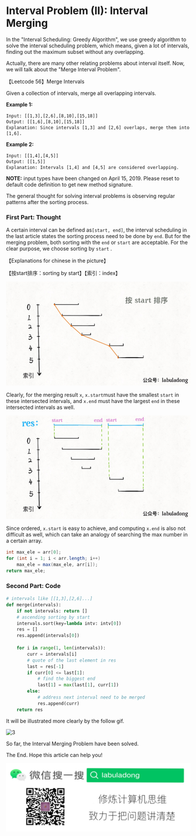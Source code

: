 # Interval Problem (II): Interval Merging

In the "Interval Scheduling: Greedy Algorithm", we use greedy algorithm to solve the interval scheduling problem, which means, given a lot of intervals, finding out the maximum subset without any overlapping.

Actually, there are many other relating problems about interval itself. Now, we will talk about the "Merge Interval Problem".

【Leetcode 56】Merge Intervals

Given a collection of intervals, merge all overlapping intervals.

**Example 1:**

```
Input: [[1,3],[2,6],[8,10],[15,18]]
Output: [[1,6],[8,10],[15,18]]
Explanation: Since intervals [1,3] and [2,6] overlaps, merge them into [1,6].
```

**Example 2:**

```
Input: [[1,4],[4,5]]
Output: [[1,5]]
Explanation: Intervals [1,4] and [4,5] are considered overlapping.
```

**NOTE:** input types have been changed on April 15, 2019. Please reset to default code definition to get new method signature.

The general thought for solving interval problems is observing regular patterns after the sorting process.

### First Part: Thought

A certain interval can be defined as`[start, end]`, the interval scheduling in the last article states the sorting process need to be done by `end`. But for the merging problem, both sorting with the `end` or `start` are acceptable. For the clear purpose, we choose sorting by `start` .

【Explanations for chinese in the picture】

【按start排序：sorting by start】【索引：index】

![1](../pictures/mergeInterval/1.jpg)

Clearly, for the merging result `x`, `x.start`must have the smallest  `start`  in these intersected intervals, and `x.end` must have the largest  `end` in these intersected intervals as well.

![2](../pictures/mergeInterval/2.jpg)

Since ordered, `x.start` is easy to achieve, and computing  `x.end`  is also not difficult as well, which can take an analogy of searching the max number in a certain array.

```java
int max_ele = arr[0];
for (int i = 1; i < arr.length; i++) 
    max_ele = max(max_ele, arr[i]);
return max_ele;
```

### Second Part: Code

```python
# intervals like [[1,3],[2,6]...]
def merge(intervals):
    if not intervals: return []
    # ascending sorting by start
    intervals.sort(key=lambda intv: intv[0])
    res = []
    res.append(intervals[0])
    
    for i in range(1, len(intervals)):
        curr = intervals[i]
        # quote of the last element in res
        last = res[-1]
        if curr[0] <= last[1]:
            # find the biggest end
            last[1] = max(last[1], curr[1])
        else:
            # address next interval need to be merged
            res.append(curr)
    return res
```

It will be illustrated more clearly by the follow gif.

![3](../pictures/mergeInterval/3.gif)

So far, the Interval Merging Problem have been solved.

The End. Hope this article can help you!

![labuladong](../pictures/labuladong.jpg)
